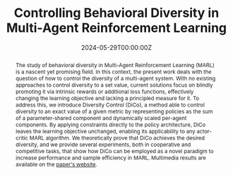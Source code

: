---
title: "Controlling Behavioral Diversity in Multi-Agent Reinforcement Learning"
authors:
- admin
- kortvelesy
- prorok

date: "2024-05-29T00:00:00Z"
doi: ""

# Schedule page publish date (NOT publication's date).
publishDate: "2017-01-01T00:00:00Z"

# Publication type.
# Legend: 0 = Uncategorized; 1 = Conference paper; 2 = Journal article;
# 3 = Preprint / Working Paper; 4 = Report; 5 = Book; 6 = Book section;
# 7 = Thesis; 8 = Patent
publication_types: ["1"]

# Publication name and optional abbreviated publication name.
publication: In *International Conference on Machine Learning (ICML)*
publication_short: In *International Conference on Machine Learning (ICML)*

abstract: The study of behavioral diversity in Multi-Agent Reinforcement Learning (MARL) is a nascent yet promising field. In this context, the present work deals with the question of how to control the diversity of a multi-agent system. With no existing approaches to control diversity to a set value, current solutions focus on blindly promoting it via intrinsic rewards or additional loss functions, effectively changing the learning objective and lacking a principled measure for it. To address this, we introduce Diversity Control (DiCo), a method able to control diversity to an exact value of a given metric by representing policies as the sum of a parameter-shared component and dynamically scaled per-agent components. By applying constraints directly to the policy architecture, DiCo leaves the learning objective unchanged, enabling its applicability to any actor-critic MARL algorithm. We theoretically prove that DiCo achieves the desired diversity, and we provide several experiments, both in cooperative and competitive tasks, that show how DiCo can be employed as a novel paradigm to increase performance and sample efficiency in MARL. Multimedia results are available on the [paper's website](https://sites.google.com/view/dico-marl).
summary: We introduce Diversity Control (DiCo), a method able to control diversity to an exact value of a given metric by representing policies as the sum of a parameter-shared component and dynamically scaled per-agent components. By applying constraints directly to the policy architecture, DiCo leaves the learning objective unchanged, enabling its applicability to any actor-critic MARL algorithm. We theoretically prove that DiCo achieves the desired diversity, and we provide several experiments, both in cooperative and competitive tasks, that show how DiCo can be employed as a novel paradigm to increase performance and sample efficiency in MARL.
  
tags:
- Multi-Agent Reinforcement Learning
- Heterogeneity

featured: true

links:
- name: Website
  url: https://sites.google.com/view/dico-marl
- name: OpenReview
  url: https://openreview.net/forum?id=qQjUgItPq4
- name: arXiv
  url: https://arxiv.org/abs/2405.15054
- name: Poster
  url: poster.pdf
url_pdf: ''
url_code: 'https://github.com/proroklab/ControllingBehavioralDiversity'
url_dataset: ''
url_poster: ''
url_project: ''
url_slides: ''
url_source: ''
url_video: ''

# Featured image
# To use, add an image named `featured.jpg/png` to your page's folder. 
image:
  caption: ''
  placement: 3
  preview_only: false

# Associated Projects (optional).
#   Associate this publication with one or more of your projects.
#   Simply enter your project's folder or file name without extension.
#   E.g. `internal-project` references `content/project/internal-project/index.md`.
#   Otherwise, set `projects: []`.
projects: []

# Slides (optional).
#   Associate this publication with Markdown slides.
#   Simply enter your slide deck's filename without extension.
#   E.g. `slides: "example"` references `content/slides/example/index.md`.
#   Otherwise, set `slides: ""`.
slides: ""
---